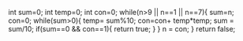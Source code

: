 int sum=0;
int temp=0;
int con=0;
while(n>9  ||  n==1  ||  n==7){
sum=n;
con=0;
while(sum>0){
temp= sum%10;
con=con+ temp*temp;
sum = sum/10;
if(sum==0 && con==1){
return true;
}
}
n = con;
}
return false;